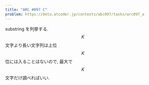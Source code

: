 ```yaml
---
title: "ARC #097 C"
problem: https://beta.atcoder.jp/contests/abc097/tasks/arc097_a
---
```

substring を列挙する. $$ K $$ 文字より長い文字列は上位 $$ K $$ 位には入ることはないので, 最大で $$ K $$ 文字だけ調べればいい.
